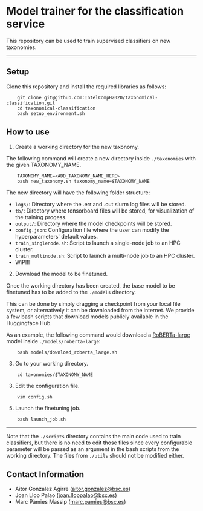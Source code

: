 # Model trainer for the classification service

This repository can be used to train supervised classifiers on new taxonomies.

---

## Setup

Clone this repository and install the required libraries as follows:

```console
	git clone git@github.com:IntelCompH2020/taxonomical-classification.git
	cd taxonomical-classification
	bash setup_environment.sh
```

## How to use

1) Create a working directory for the new taxonomy.

The following command will create a new directory inside `./taxonomies` with the given TAXONOMY_NAME.

```console
	TAXONOMY_NAME=<ADD_TAXONOMY_NAME_HERE>
	bash new_taxonomy.sh taxonomy_name=$TAXONOMY_NAME
```

The new directory will have the following folder structure:

- `logs/`: Directory where the .err and .out slurm log files will be stored.
- `tb/`: Directory where tensorboard files will be stored, for visualization of the training progess.
- `output/`: Directory where the model checkpoints will be stored.
- `config.json`: Configuration file where the user can modify the hyperparameters' default values.
- `train_singlenode.sh`: Script to launch a single-node job to an HPC cluster.
- `train_multinode.sh`: Script to launch a multi-node job to an HPC cluster.
- WiP!!!

2) Download the model to be finetuned.

Once the working directory has been created, the base model to be finetuned has to be added to the `./models` directory.

This can be done by simply dragging a checkpoint from your local file system, or alternatively it can be downloaded from the internet. We provide a few bash scripts that download models publicly available in the Huggingface Hub.

As an example, the following command would download a [RoBERTa-large](https://huggingface.co/roberta-large) model inside `./models/roberta-large`:

```console
	bash models/download_roberta_large.sh
```

3) Go to your working directory.

```console
	cd taxonomies/$TAXONOMY_NAME
```

3) Edit the configuration file.

```console
	vim config.sh
```

5) Launch the finetuning job.

```console
	bash launch_job.sh
```

---

Note that the `./scripts` directory contains the main code used to train classifiers, but there is no need to edit those files since every configurable parameter will be passed as an argument in the bash scripts from the working directory. The files from `./utils` should not be modified either.

## Contact Information

- Aitor Gonzalez Agirre (aitor.gonzalez@bsc.es)
- Joan Llop Palao (joan.lloppalao@bsc.es)
- Marc Pàmies Massip (marc.pamies@bsc.es)
